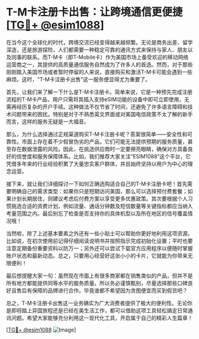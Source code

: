 # T-M卡注册卡出售：让跨境通信更便捷[[TG💪+ @esim1088](https://t.me/s/esim1088)]

在当今这个全球化的时代，跨境交流已经变得越来越频繁。无论是商务出差、留学深造，还是旅游探险，人们都需要一种稳定可靠的通讯方式来保持与家人、朋友以及同事的联系。而T-M卡（即T-Mobile卡）作为美国市场上备受欢迎的移动网络运营商之一，其提供的高质量通信服务自然成为了许多人的首选。然而，对于那些刚刚踏入美国市场或者暂时停留的人来说，直接购买和激活T-M卡可能会遇到一些麻烦。这时，“T-M卡注册卡出售”这一服务便显得尤为重要了。

首先，让我们来了解一下什么是T-M卡注册卡。简单来说，它是一种预先完成注册流程的T-M卡产品，用户只需将其插入支持eSIM功能的设备中即可立即使用，无需再经历复杂的开户手续。这种做法不仅节省了时间，还避免了许多语言障碍和技术问题带来的困扰。特别是对于不熟悉英文界面或对美国电信政策不太了解的新手而言，这样的服务无疑是一大福音。

那么，为什么选择通过正规渠道购买T-M卡注册卡呢？答案很简单——安全性和可靠性。市面上存在着不少假冒伪劣的产品，它们可能无法提供预期的服务质量，甚至存在数据泄露的风险。因此，在挑选供应商时一定要擦亮眼睛，确保对方具备良好的信誉度和服务保障体系。比如，我们推荐大家关注“ESIM1088”这个平台，它凭借多年来的行业经验积累了大量忠实客户群体，并且始终坚持以用户为中心的理念运营。

接下来，就让我们详细探讨一下如何正确选购适合自己的T-M卡注册卡吧！首先需要明确自己的需求类型：如果你只是短期访问美国，那么可以选择预付费套餐；如果计划长期居住，则建议考虑后付费方案以享受更多优惠政策。其次要根据个人习惯挑选合适的资费计划，例如流量、通话分钟数及短信数量等关键指标都应当纳入考量范围之内。最后别忘了检查是否支持你的具体机型以及所在地区的信号覆盖情况哦！

当然啦，除了上述基本要素之外还有一些小贴士可以帮助你更好地利用这项资源。比如说，在初次使用前记得仔细阅读说明书并按照指示完成初始化设置；平时也要注意定期备份重要资料以防万一；另外还可以尝试下载官方应用程序以便随时掌握账户状态和最新动态。总之，只要用心经营好这张小小的卡片，它就能为你带来无限便利！

最后想提醒大家一句：虽然现在市面上有很多商家都在销售类似的产品，但并不是所有地方都能提供同等水平的服务质量。所以务必谨慎甄别，尽量选择那些口碑良好且售后有保障的品牌进行合作。毕竟谁都不希望因为贪图便宜而买到假货吧？

总之，T-M卡注册卡出售这一业务确实为广大消费者提供了极大的便利性。无论你是即将踏上异国旅程还是已经在美生活工作，都可以借助这项工具轻松搞定日常通讯问题。希望大家能够充分利用这一现代化工具，开启属于自己的精彩人生篇章！

[[TG💪+ @esim1088](https://t.me/s/esim1088) ![Image](https://i.postimg.cc/4NQfJmqS/Snipaste-2025-05-13-00-14-12.png)]